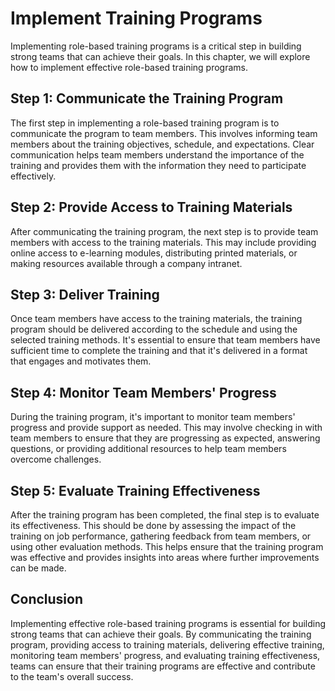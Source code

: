 # Implement Training Programs

Implementing role-based training programs is a critical step in building strong teams that can achieve their goals. In this chapter, we will explore how to implement effective role-based training programs.

## Step 1: Communicate the Training Program

The first step in implementing a role-based training program is to communicate the program to team members. This involves informing team members about the training objectives, schedule, and expectations. Clear communication helps team members understand the importance of the training and provides them with the information they need to participate effectively.

## Step 2: Provide Access to Training Materials

After communicating the training program, the next step is to provide team members with access to the training materials. This may include providing online access to e-learning modules, distributing printed materials, or making resources available through a company intranet.

## Step 3: Deliver Training

Once team members have access to the training materials, the training program should be delivered according to the schedule and using the selected training methods. It's essential to ensure that team members have sufficient time to complete the training and that it's delivered in a format that engages and motivates them.

## Step 4: Monitor Team Members' Progress

During the training program, it's important to monitor team members' progress and provide support as needed. This may involve checking in with team members to ensure that they are progressing as expected, answering questions, or providing additional resources to help team members overcome challenges.

## Step 5: Evaluate Training Effectiveness

After the training program has been completed, the final step is to evaluate its effectiveness. This should be done by assessing the impact of the training on job performance, gathering feedback from team members, or using other evaluation methods. This helps ensure that the training program was effective and provides insights into areas where further improvements can be made.

## Conclusion

Implementing effective role-based training programs is essential for building strong teams that can achieve their goals. By communicating the training program, providing access to training materials, delivering effective training, monitoring team members' progress, and evaluating training effectiveness, teams can ensure that their training programs are effective and contribute to the team's overall success.
